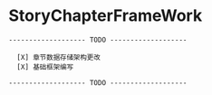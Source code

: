 # StoryChapterFrameWork

    ------------------- TODO -------------------
    
      [X] 章节数据存储架构更改
      [X] 基础框架编写
    
    ------------------- TODO -------------------
     
